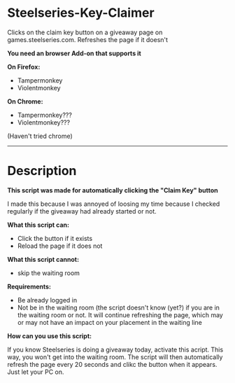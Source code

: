 # Steelseries-Key-Claimer
Clicks on the claim key button on a giveaway page on games.steelseries.com. Refreshes the page if it doesn't

**You need an browser Add-on that supports it**

**On Firefox:**
* Tampermonkey
* Violentmonkey

**On Chrome:**
* Tampermonkey???
* Violentmonkey???

(Haven't tried chrome)

---

# Description
**This script was made for automatically clicking the "Claim Key" button**

I made this because I was annoyed of loosing my time because I checked regularly if the giveaway had already started or not. 

**What this script can:**
* Click the button if it exists
* Reload the page if it does not

**What this script cannot:**
* skip the waiting room

**Requirements:**
* Be already logged in
* Not be in the waiting room (the script doesn't know (yet?) if you are in the waiting room or not. It will continue refreshing the page, which may or may not have an impact on your placement in the waiting line

**How can you use this script:**

If you know Steelseries is doing a giveaway today, activate this acript. This way, you won't get into the waiting room. The script will then automatically refresh the page every 20 seconds and clikc the button when it appears. Just let your PC on.



